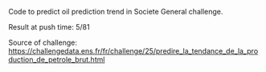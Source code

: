 Code to predict oil prediction trend in Societe General challenge.

Result at push time: 5/81


Source of challenge:
https://challengedata.ens.fr/fr/challenge/25/predire_la_tendance_de_la_production_de_petrole_brut.html
